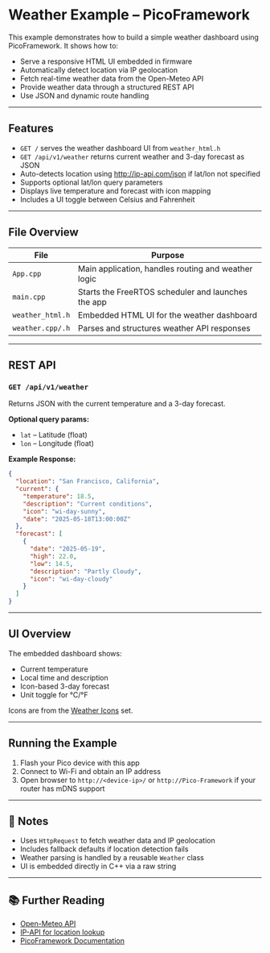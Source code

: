# Weather Example – PicoFramework

This example demonstrates how to build a simple weather dashboard using PicoFramework. It shows how to:

- Serve a responsive HTML UI embedded in firmware
- Automatically detect location via IP geolocation
- Fetch real-time weather data from the Open-Meteo API
- Provide weather data through a structured REST API
- Use JSON and dynamic route handling

---

## Features

- `GET /` serves the weather dashboard UI from `weather_html.h`
- `GET /api/v1/weather` returns current weather and 3-day forecast as JSON
- Auto-detects location using http://ip-api.com/json if lat/lon not specified
- Supports optional lat/lon query parameters
- Displays live temperature and forecast with icon mapping
- Includes a UI toggle between Celsius and Fahrenheit

---

## File Overview

| File | Purpose |
|------|---------|
| `App.cpp` | Main application, handles routing and weather logic |
| `main.cpp` | Starts the FreeRTOS scheduler and launches the app |
| `weather_html.h` | Embedded HTML UI for the weather dashboard |
| `weather.cpp/.h` | Parses and structures weather API responses |

---

## REST API

### `GET /api/v1/weather`

Returns JSON with the current temperature and a 3-day forecast.

**Optional query params:**

- `lat` – Latitude (float)
- `lon` – Longitude (float)

**Example Response:**

```json
{
  "location": "San Francisco, California",
  "current": {
    "temperature": 18.5,
    "description": "Current conditions",
    "icon": "wi-day-sunny",
    "date": "2025-05-18T13:00:00Z"
  },
  "forecast": [
    {
      "date": "2025-05-19",
      "high": 22.0,
      "low": 14.5,
      "description": "Partly Cloudy",
      "icon": "wi-day-cloudy"
    }
  ]
}
```

---

## UI Overview

The embedded dashboard shows:

- Current temperature
- Local time and description
- Icon-based 3-day forecast
- Unit toggle for °C/°F

Icons are from the [Weather Icons](https://erikflowers.github.io/weather-icons/) set.

---

## Running the Example

1. Flash your Pico device with this app
2. Connect to Wi-Fi and obtain an IP address
3. Open browser to `http://<device-ip>/` or `http://Pico-Framework` if your router has mDNS support

---

## 🧰 Notes

- Uses `HttpRequest` to fetch weather data and IP geolocation
- Includes fallback defaults if location detection fails
- Weather parsing is handled by a reusable `Weather` class
- UI is embedded directly in C++ via a raw string

---

## 📚 Further Reading

- [Open-Meteo API](https://open-meteo.com/)
- [IP-API for location lookup](http://ip-api.com/)
- [PicoFramework Documentation](https://picoframework.com)

